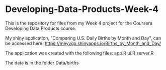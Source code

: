 # Developing-Data-Products-Week-4
This is the repository for files from my Week 4 project for the Coursera Developing Data Products course.

My shiny application, "Comparing U.S. Daily Births by Month and Day", can be accessed here:
https://meyvgo.shinyapps.io/Births_by_Month_and_Day/

The application was created with the following files:
app.R
ui.R
server.R

The data is in the folder Data/births
